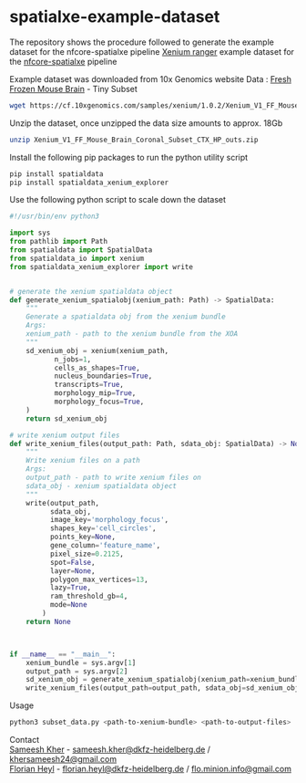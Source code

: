 # spatialxe-example-dataset
The repository shows the procedure followed to generate the example dataset for the nfcore-spatialxe pipeline 
[Xenium ranger](https://www.10xgenomics.com/support/software/xenium-ranger/latest) example dataset for the [nfcore-spatialxe](https://github.com/heylf/spatialxe) pipeline

Example dataset was downloaded from 10x Genomics website
Data : [Fresh Frozen Mouse Brain](https://www.10xgenomics.com/datasets/fresh-frozen-mouse-brain-for-xenium-explorer-demo-1-standard) - Tiny Subset

```bash
wget https://cf.10xgenomics.com/samples/xenium/1.0.2/Xenium_V1_FF_Mouse_Brain_Coronal_Subset_CTX_HP/Xenium_V1_FF_Mouse_Brain_Coronal_Subset_CTX_HP_outs.zip
```


Unzip the dataset, once unzipped the data size amounts to approx. 18Gb
```bash
unzip Xenium_V1_FF_Mouse_Brain_Coronal_Subset_CTX_HP_outs.zip
```

Install the following pip packages to run the python utility script
```bash
pip install spatialdata
pip install spatialdata_xenium_explorer 
```

Use the following python script to scale down the dataset
```python
#!/usr/bin/env python3

import sys
from pathlib import Path
from spatialdata import SpatialData
from spatialdata_io import xenium
from spatialdata_xenium_explorer import write


# generate the xenium spatialdata object
def generate_xenium_spatialobj(xenium_path: Path) -> SpatialData:
    """
    Generate a spatialdata obj from the xenium bundle
    Args:
    xenium_path - path to the xenium bundle from the XOA
    """
    sd_xenium_obj = xenium(xenium_path,
           n_jobs=1,
           cells_as_shapes=True,
           nucleus_boundaries=True,
           transcripts=True,
           morphology_mip=True,
           morphology_focus=True,
    )
    return sd_xenium_obj

# write xenium output files
def write_xenium_files(output_path: Path, sdata_obj: SpatialData) -> None:
    """
    Write xenium files on a path
    Args:
    output_path - path to write xenium files on
    sdata_obj - xenium spatialdata object
    """
    write(output_path, 
          sdata_obj, 
          image_key='morphology_focus', 
          shapes_key='cell_circles', 
          points_key=None, 
          gene_column='feature_name',
          pixel_size=0.2125, 
          spot=False, 
          layer=None, 
          polygon_max_vertices=13, 
          lazy=True,
          ram_threshold_gb=4, 
          mode=None
        )
    return None



if __name__ == "__main__":
    xenium_bundle = sys.argv[1]
    output_path = sys.argv[2]
    sd_xenium_obj = generate_xenium_spatialobj(xenium_path=xenium_bundle)
    write_xenium_files(output_path=output_path, sdata_obj=sd_xenium_obj)
```

Usage
```bash
python3 subset_data.py <path-to-xenium-bundle> <path-to-output-files>
```

Contact <br>
[Sameesh Kher](https://github.com/khersameesh24) - sameesh.kher@dkfz-heidelberg.de / khersameesh24@gmail.com <br>
[Florian Heyl](https://github.com/heylf) - florian.heyl@dkfz-heidelberg.de / flo.minion.info@gmail.com
